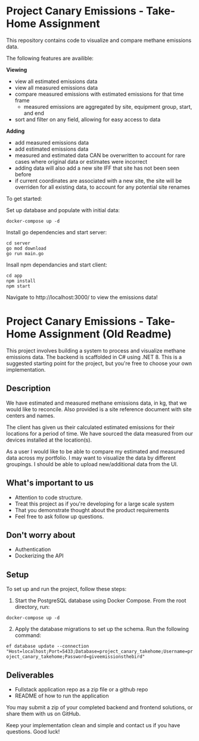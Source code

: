 # Project Canary Emissions - Take-Home Assignment

This repository contains code to visualize and compare methane emissions data.

The following features are availible:

**Viewing**
- view all estimated emissions data
- view all measured emissions data
- compare measured emissions with estimated emissions for that time frame
    - measured emissions are aggregated by site, equipment group, start, and end
- sort and filter on any field, allowing for easy access to data

**Adding**
- add measured emissions data
- add estimated emissions data
- measured and estimated data CAN be overwritten to account for rare cases where original data or estimates were incorrect
- adding data will also add a new site IFF that site has not been seen before
- if current coordinates are associated with a new site, the site will be overriden for all existing data, to account for any potential site renames

To get started:

Set up database and populate with initial data:
```
docker-compose up -d
```

Install go dependencies and start server:

```
cd server
go mod download
go run main.go
```

Insall npm dependancies and start client:

```
cd app
npm install
npm start
```

Navigate to http://localhost:3000/ to view the emissions data!


# Project Canary Emissions - Take-Home Assignment (Old Readme)

This project involves building a system to process and visualize methane emissions data. The backend is scaffolded in C# using .NET 8. This is a suggested starting point for the project, but you're free to choose your own implementation.
## Description
We have estimated and measured methane emissions data, in kg, that we would like to reconcile. Also provided is a site reference document with site centers and names.

The client has given us their calculated estimated emissions for their locations for a period of time. We have sourced the data measured from our devices installed at the location(s).

As a user I would like to be able to compare my estimated and measured data across my portfolio. I may want to visualize the data by different groupings. I should be able to upload new/additional data from the UI. 

## What's important to us
* Attention to code structure.
* Treat this project as if you're developing for a large scale system
* That you demonstrate thought about the product requirements
* Feel free to ask follow up questions.

## Don't worry about
* Authentication 
* Dockerizing the API

## Setup

To set up and run the project, follow these steps:

1. Start the PostgreSQL database using Docker Compose. From the root directory, run:

```docker-compose up -d```

2. Apply the database migrations to set up the schema. Run the following command:

```ef database update --connection "Host=localhost;Port=5433;Database=project_canary_takehome;Username=project_canary_takehome;Password=giveemissionsthebird"```

## Deliverables
* Fullstack application repo as a zip file or a github repo
* README of how to run the application

You may submit a zip of your completed backend and frontend solutions, or share them with us on GitHub. 

Keep your implementation clean and simple and contact us if you have questions. Good luck!
